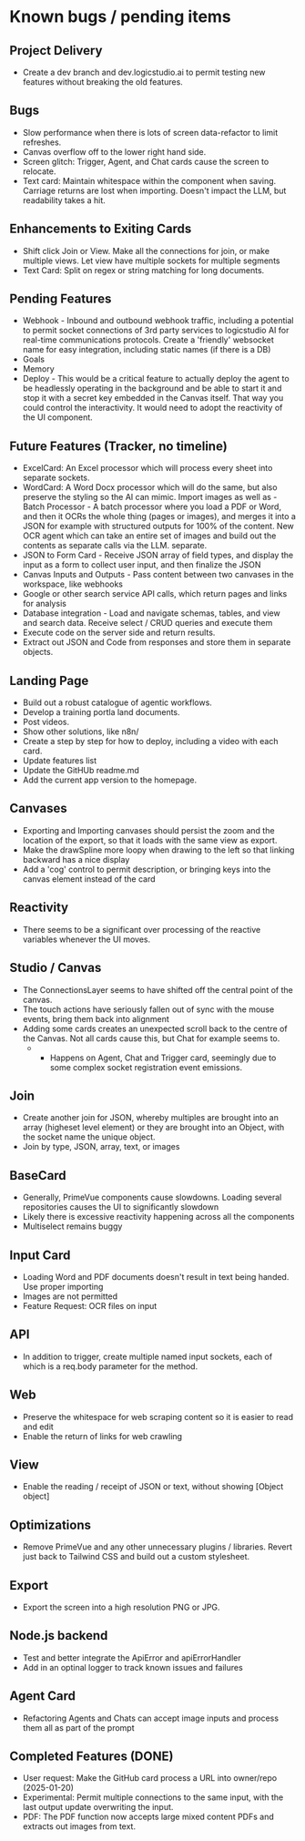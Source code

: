 # Known bugs / pending items

## Project Delivery

- Create a dev branch and dev.logicstudio.ai to permit testing new features without breaking the old features.

## Bugs

- Slow performance when there is lots of screen data-refactor to limit refreshes.
- Canvas overflow off to the lower right hand side.
- Screen glitch: Trigger, Agent, and Chat cards cause the screen to relocate.
- Text card: Maintain whitespace within the component when saving. Carriage returns are lost when importing. Doesn't impact the LLM, but readability takes a hit.

## Enhancements to Exiting Cards

- Shift click Join or View. Make all the connections for join, or make multiple views. Let view have multiple sockets for multiple segments
- Text Card: Split on regex or string matching for long documents.

## Pending Features

- Webhook - Inbound and outbound webhook traffic, including a potential to permit socket connections of 3rd party services to logicstudio AI for real-time communications protocols. Create a 'friendly' websocket name for easy integration, including static names (if there is a DB)
- Goals
- Memory
- Deploy - This would be a critical feature to actually deploy the agent to be headlessly operating in the background and be able to start it and stop it with a secret key embedded in the Canvas itself. That way you could control the interactivity. It would need to adopt the reactivity of the UI component.

## Future Features (Tracker, no timeline)

- ExcelCard: An Excel processor which will process every sheet into separate sockets.
- WordCard: A Word Docx processor which will do the same, but also preserve the styling so the AI can mimic. Import images as well as - Batch Processor - A batch processor where you load a PDF or Word, and then it OCRs the whole thing (pages or images), and merges it into a JSON for example with structured outputs for 100% of the content. New OCR agent which can take an entire set of images and build out the contents as separate calls via the LLM.
  separate.
- JSON to Form Card - Receive JSON array of field types, and display the input as a form to collect user input, and then finalize the JSON
- Canvas Inputs and Outputs - Pass content between two canvases in the workspace, like webhooks
- Google or other search service API calls, which return pages and links for analysis
- Database integration - Load and navigate schemas, tables, and view and search data. Receive select / CRUD queries and execute them
- Execute code on the server side and return results.
- Extract out JSON and Code from responses and store them in separate objects.

## Landing Page

- Build out a robust catalogue of agentic workflows.
- Develop a training portla land documents.
- Post videos.
- Show other solutions, like n8n/
- Create a step by step for how to deploy, including a video with each card.
- Update features list
- Update the GitHUb readme.md
- Add the current app version to the homepage.

## Canvases

- Exporting and Importing canvases should persist the zoom and the location of the export, so that it loads with the same view as export.
- Make the drawSpline more loopy when drawing to the left so that linking backward has a nice display
- Add a 'cog' control to permit description, or bringing keys into the canvas element instead of the card

## Reactivity

- There seems to be a significant over processing of the reactive variables whenever the UI moves.

## Studio / Canvas

- The ConnectionsLayer seems to have shifted off the central point of the canvas.
- The touch actions have seriously fallen out of sync with the mouse events, bring them back into alignment
- Adding some cards creates an unexpected scroll back to the centre of the Canvas. Not all cards cause this, but Chat for example seems to.
  - - Happens on Agent, Chat and Trigger card, seemingly due to some complex socket registration event emissions.

## Join

- Create another join for JSON, whereby multiples are brought into an array (higheset level element) or they are brought into an Object, with the socket name the unique object.
- Join by type, JSON, array, text, or images

## BaseCard

- Generally, PrimeVue components cause slowdowns. Loading several repositories causes the UI to significantly slowdown
- Likely there is excessive reactivity happening across all the components
- Multiselect remains buggy

## Input Card

- Loading Word and PDF documents doesn't result in text being handed. Use proper importing
- Images are not permitted
- Feature Request: OCR files on input

## API

- In addition to trigger, create multiple named input sockets, each of which is a req.body parameter for the method.

## Web

- Preserve the whitespace for web scraping content so it is easier to read and edit
- Enable the return of links for web crawling

## View

- Enable the reading / receipt of JSON or text, without showing [Object object]

## Optimizations

- Remove PrimeVue and any other unnecessary plugins / libraries. Revert just back to Tailwind CSS and build out a custom stylesheet.

## Export

- Export the screen into a high resolution PNG or JPG.

## Node.js backend

- Test and better integrate the ApiError and apiErrorHandler
- Add in an optinal logger to track known issues and failures

## Agent Card

- Refactoring Agents and Chats can accept image inputs and process them all as part of the prompt

## Completed Features (DONE)

- User request: Make the GitHub card process a URL into owner/repo (2025-01-20)
- Experimental: Permit multiple connections to the same input, with the last output update overwriting the input.
- PDF: The PDF function now accepts large mixed content PDFs and extracts out images from text.
